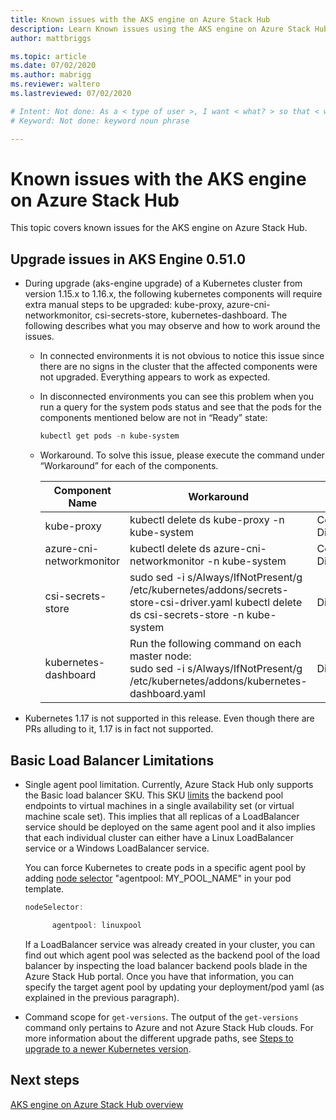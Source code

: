 ```yaml
---
title: Known issues with the AKS engine on Azure Stack Hub 
description: Learn Known issues using the AKS engine on Azure Stack Hub. 
author: mattbriggs

ms.topic: article
ms.date: 07/02/2020
ms.author: mabrigg
ms.reviewer: waltero
ms.lastreviewed: 07/02/2020

# Intent: Not done: As a < type of user >, I want < what? > so that < why? >
# Keyword: Not done: keyword noun phrase

---
```



# Known issues with the AKS engine on Azure Stack Hub

This topic covers known issues for the AKS engine on Azure Stack Hub.

## Upgrade issues in AKS Engine 0.51.0

* During upgrade (aks-engine upgrade) of a Kubernetes cluster from version 1.15.x to 1.16.x, the following kubernetes components will require extra manual steps to be upgraded: kube-proxy, azure-cni-networkmonitor, csi-secrets-store, kubernetes-dashboard. The following describes what you may observe and how to work around the issues.

  * In connected environments it is not obvious to notice this issue since there are no signs in the cluster that the affected components were not upgraded. Everything appears to work as expected.
  * In disconnected environments you can see this problem when you run a query for the system pods status and see that the pods for the components mentioned below are not in “Ready” state:

    ```PowerShell
    kubectl get pods -n kube-system
    ```

  * Workaround. To solve this issue, please execute the command under “Workaround” for each of the components.

    |Component Name	|Workaround	|Affected Scenarios|
    |---------------|-----------|------------------|
    |kube-proxy	    | kubectl delete ds kube-proxy -n kube-system	|Connected, Disconnected |
    |azure-cni-networkmonitor	| kubectl delete ds azure-cni-networkmonitor -n kube-system	| Connected, Disconnected |
    |csi-secrets-store	|sudo sed -i s/Always/IfNotPresent/g /etc/kubernetes/addons/secrets-store-csi-driver.yaml kubectl delete ds csi-secrets-store -n kube-system | Disconnected |
    |kubernetes-dashboard |Run the following command on each master node:<br>sudo sed -i s/Always/IfNotPresent/g /etc/kubernetes/addons/kubernetes-dashboard.yaml |Disconnected |

* Kubernetes 1.17 is not supported in this release. Even though there are PRs alluding to it, 1.17 is in fact not supported.

## Basic Load Balancer Limitations

* Single agent pool limitation. Currently, Azure Stack Hub only supports the Basic load balancer SKU. This SKU [limits](https://docs.microsoft.com/azure/load-balancer/concepts-limitations#skus) the backend pool endpoints to virtual machines in a single availability set (or virtual machine scale set). This implies that all replicas of a LoadBalancer service should be deployed on the same agent pool and it also implies that each individual cluster can either have a Linux LoadBalancer service or a Windows LoadBalancer service.

  You can force Kubernetes to create pods in a specific agent pool by adding [node selector](https://kubernetes.io/docs/concepts/configuration/assign-pod-node/) "agentpool: MY_POOL_NAME" in your pod template.

  ```powershell
  nodeSelector:

        agentpool: linuxpool
  ```
  
  If a LoadBalancer service was already created in your cluster, you can find out which agent pool was selected as the backend pool of the load balancer by inspecting the load balancer backend pools blade in the Azure Stack Hub portal. Once you have that information, you can specify the target agent pool by updating your deployment/pod yaml (as explained in the previous paragraph).

* Command scope for `get-versions`. The output of the `get-versions` command only pertains to Azure and not Azure Stack Hub clouds. For more information about the different upgrade paths, see [Steps to upgrade to a newer Kubernetes version](azure-stack-kubernetes-aks-engine-upgrade.md#steps-to-upgrade-to-a-newer-kubernetes-version).

## Next steps

[AKS engine on Azure Stack Hub overview](azure-stack-kubernetes-aks-engine-overview.md)
